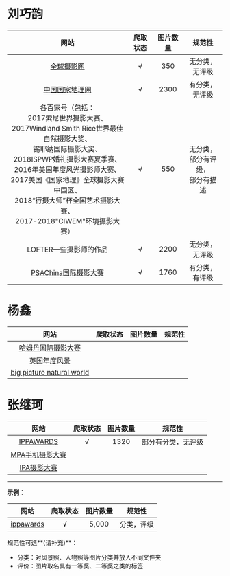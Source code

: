 # 刘巧韵

|                       网站                       | 爬取状态 |  图片数量  |    规范性    |
| :---------------------------------------------: | :------: | :-------: | :----------: |
| [全球摄影网](http://www.g-photography.net/)      | √        | 350       | 无分类，无评级 |
| [中国国家地理网](http://www.dili360.com/)        | √        | 2300      | 有分类，无评级 |
| 各百家号（包括：<br>2017索尼世界摄影大赛、<br>2017Windland Smith Rice世界最佳自然摄影大奖、<br>锡耶纳国际摄影大奖、<br>2018ISPWP婚礼摄影大赛夏季赛、<br>2016年美国年度风光摄影师大赛、<br>2017美国《国家地理》全球摄影大赛中国区、<br>2018“行摄大师”杯全国艺术摄影大赛、<br>2017-2018"CIWEM"环境摄影大赛）                                       | √        | 550       | 无分类，<br>部分有评级，<br>部分有描述|
| LOFTER一些摄影师的作品                           | √        |2200       |无分类，无评级  |  
|[PSAChina国际摄影大赛](http://salon.psachina.org/)| √        |1760       |有分类，有评级  |



# 杨鑫

|                             网站                             | 爬取状态 | 图片数量 | 规范性 |
| :----------------------------------------------------------: | :------: | :------: | :----: |
| [哈姆丹国际摄影大赛]("http://www.hipa.ae/zh/media/gallery/13") |          |          |        |
|       [英国年度风景]("https://www.take-a-view.co.uk/")       |          |          |        |
| [big picture natural world]("https://www.bigpicturecompetition.org/") |          |          |        |



# 张继珂

|                       网站                        | 爬取状态 | 图片数量 |       规范性       |
| :-----------------------------------------------: | :------: | :------: | :----------------: |
|      [IPPAWARDS](https://www.ippawards.com)       |    √     |   1320   | 部分有分类，无评级 |
| [MPA手机摄影大赛](https://mobilephotoawards.com/) |          |          |                    |
|    [IPA摄影大赛](https://www.photoawards.com/)    |          |          |                    |





***

**示例：**

|                   网站                    | 爬取状态 | 图片数量 |   规范性   |
| :---------------------------------------: | :------: | :------: | :--------: |
| [ippawards]("https://www.ippawards.com/") |    √     |  5,000   | 分类，评级 |

规范性可选**(请补充)**：

* 分类：对风景照、人物照等图片分类并放入不同文件夹
* 评价：图片取名具有一等奖、二等奖之类的标签


